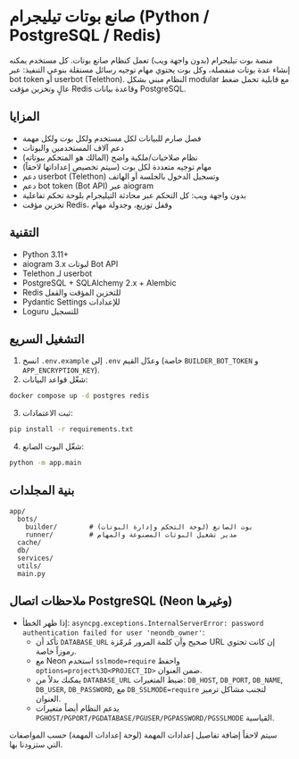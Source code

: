 # صانع بوتات تيليجرام (Python / PostgreSQL / Redis)

منصة بوت تيليجرام (بدون واجهة ويب) تعمل كنظام صانع بوتات. كل مستخدم يمكنه إنشاء عدة بوتات منفصلة، وكل بوت يحتوي مهام توجيه رسائل مستقلة بنوعي التنفيذ: عبر bot token أو userbot (Telethon). النظام مبني بشكل modular مع قابلية تحمل ضغط عالٍ وتخزين مؤقت Redis وقاعدة بيانات PostgreSQL.

## المزايا
- فصل صارم للبيانات لكل مستخدم ولكل بوت ولكل مهمة
- دعم آلاف المستخدمين والبوتات
- نظام صلاحيات/ملكية واضح (المالك هو المتحكم ببوتاته)
- مهام توجيه متعددة لكل بوت (سيتم تخصيص إعداداتها لاحقاً)
- دعم userbot (Telethon) وتسجيل الدخول بالجلسة أو الهاتف
- دعم bot token (Bot API) عبر aiogram
- بدون واجهة ويب: كل التحكم عبر محادثة التيليجرام بلوحة تحكم تفاعلية
- تخزين مؤقت Redis، وقفل توزيع، وجدولة مهام

## التقنية
- Python 3.11+
- aiogram 3.x لبوتات Bot API
- Telethon لـ userbot
- PostgreSQL + SQLAlchemy 2.x + Alembic
- Redis للتخزين المؤقت والقفل
- Pydantic Settings للإعدادات
- Loguru للتسجيل

## التشغيل السريع
1. انسخ `.env.example` إلى `.env` وعدّل القيم (خاصة `BUILDER_BOT_TOKEN` و `APP_ENCRYPTION_KEY`).
2. شغّل قواعد البيانات:
```bash
docker compose up -d postgres redis
```
3. ثبت الاعتمادات:
```bash
pip install -r requirements.txt
```
4. شغّل البوت الصانع:
```bash
python -m app.main
```

## بنية المجلدات
```
app/
  bots/
    builder/        # بوت الصانع (لوحة التحكم وإدارة البوتات)
    runner/         # مدير تشغيل البوتات المصنوعة والمهام
  cache/
  db/
  services/
  utils/
  main.py
```

## ملاحظات اتصال PostgreSQL (Neon وغيرها)
- إذا ظهر الخطأ: `asyncpg.exceptions.InternalServerError: password authentication failed for user 'neondb_owner'`:
  - تأكد أن `DATABASE_URL` صحيح وأن كلمة المرور مُرمّزة URL إن كانت تحتوي رموزاً خاصة.
  - مع Neon استخدم `sslmode=require` واحفظ `options=project%3D<PROJECT_ID>` ضمن العنوان.
  - يمكنك بدلاً من `DATABASE_URL` ضبط المتغيرات: `DB_HOST`, `DB_PORT`, `DB_NAME`, `DB_USER`, `DB_PASSWORD`, مع `DB_SSLMODE=require` لتجنب مشاكل ترميز العنوان.
  - يدعم النظام أيضاً متغيرات `PGHOST/PGPORT/PGDATABASE/PGUSER/PGPASSWORD/PGSSLMODE` القياسية.

سيتم لاحقاً إضافة تفاصيل إعدادات المهمة (لوحة إعدادات المهمة) حسب المواصفات التي ستزودنا بها.